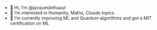 - 👋 Hi, I’m @jacqueslethuaut
- 👀 I’m interested in Humanity, Maths, Clouds topics
- 🌱 I’m currently improving ML and Quantum algorithms and got a MIT certification on ML


<!---
jacqueslethuaut/jacqueslethuaut is a ✨ special ✨ repository because its `README.md` (this file) appears on your GitHub profile.
You can click the Preview link to take a look at your changes.
--->
